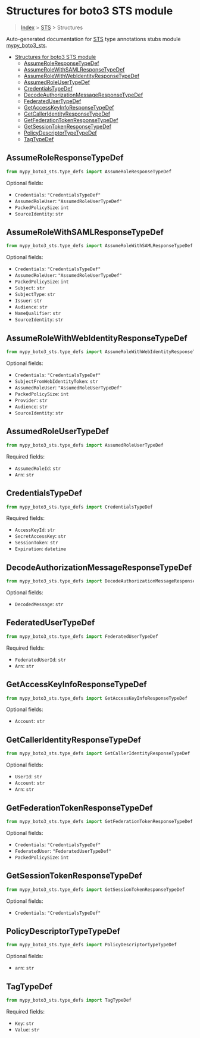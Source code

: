 # Structures for boto3 STS module

> [Index](../index.md) > [STS](./index.md) > Structures

Auto-generated documentation for [STS](https://boto3.amazonaws.com/v1/documentation/api/latest/reference/services/sts.html#STS)
type annotations stubs module [mypy_boto3_sts](https://pypi.org/project/mypy-boto3-sts/).

- [Structures for boto3 STS module](#structures-for-boto3-sts-module)
  - [AssumeRoleResponseTypeDef](#assumeroleresponsetypedef)
  - [AssumeRoleWithSAMLResponseTypeDef](#assumerolewithsamlresponsetypedef)
  - [AssumeRoleWithWebIdentityResponseTypeDef](#assumerolewithwebidentityresponsetypedef)
  - [AssumedRoleUserTypeDef](#assumedroleusertypedef)
  - [CredentialsTypeDef](#credentialstypedef)
  - [DecodeAuthorizationMessageResponseTypeDef](#decodeauthorizationmessageresponsetypedef)
  - [FederatedUserTypeDef](#federatedusertypedef)
  - [GetAccessKeyInfoResponseTypeDef](#getaccesskeyinforesponsetypedef)
  - [GetCallerIdentityResponseTypeDef](#getcalleridentityresponsetypedef)
  - [GetFederationTokenResponseTypeDef](#getfederationtokenresponsetypedef)
  - [GetSessionTokenResponseTypeDef](#getsessiontokenresponsetypedef)
  - [PolicyDescriptorTypeTypeDef](#policydescriptortypetypedef)
  - [TagTypeDef](#tagtypedef)

## AssumeRoleResponseTypeDef

```python
from mypy_boto3_sts.type_defs import AssumeRoleResponseTypeDef
```




Optional fields:
- `Credentials`: `"CredentialsTypeDef"`
- `AssumedRoleUser`: `"AssumedRoleUserTypeDef"`
- `PackedPolicySize`: `int`
- `SourceIdentity`: `str`


## AssumeRoleWithSAMLResponseTypeDef

```python
from mypy_boto3_sts.type_defs import AssumeRoleWithSAMLResponseTypeDef
```




Optional fields:
- `Credentials`: `"CredentialsTypeDef"`
- `AssumedRoleUser`: `"AssumedRoleUserTypeDef"`
- `PackedPolicySize`: `int`
- `Subject`: `str`
- `SubjectType`: `str`
- `Issuer`: `str`
- `Audience`: `str`
- `NameQualifier`: `str`
- `SourceIdentity`: `str`


## AssumeRoleWithWebIdentityResponseTypeDef

```python
from mypy_boto3_sts.type_defs import AssumeRoleWithWebIdentityResponseTypeDef
```




Optional fields:
- `Credentials`: `"CredentialsTypeDef"`
- `SubjectFromWebIdentityToken`: `str`
- `AssumedRoleUser`: `"AssumedRoleUserTypeDef"`
- `PackedPolicySize`: `int`
- `Provider`: `str`
- `Audience`: `str`
- `SourceIdentity`: `str`


## AssumedRoleUserTypeDef

```python
from mypy_boto3_sts.type_defs import AssumedRoleUserTypeDef
```


Required fields:
- `AssumedRoleId`: `str`
- `Arn`: `str`




## CredentialsTypeDef

```python
from mypy_boto3_sts.type_defs import CredentialsTypeDef
```


Required fields:
- `AccessKeyId`: `str`
- `SecretAccessKey`: `str`
- `SessionToken`: `str`
- `Expiration`: `datetime`




## DecodeAuthorizationMessageResponseTypeDef

```python
from mypy_boto3_sts.type_defs import DecodeAuthorizationMessageResponseTypeDef
```




Optional fields:
- `DecodedMessage`: `str`


## FederatedUserTypeDef

```python
from mypy_boto3_sts.type_defs import FederatedUserTypeDef
```


Required fields:
- `FederatedUserId`: `str`
- `Arn`: `str`




## GetAccessKeyInfoResponseTypeDef

```python
from mypy_boto3_sts.type_defs import GetAccessKeyInfoResponseTypeDef
```




Optional fields:
- `Account`: `str`


## GetCallerIdentityResponseTypeDef

```python
from mypy_boto3_sts.type_defs import GetCallerIdentityResponseTypeDef
```




Optional fields:
- `UserId`: `str`
- `Account`: `str`
- `Arn`: `str`


## GetFederationTokenResponseTypeDef

```python
from mypy_boto3_sts.type_defs import GetFederationTokenResponseTypeDef
```




Optional fields:
- `Credentials`: `"CredentialsTypeDef"`
- `FederatedUser`: `"FederatedUserTypeDef"`
- `PackedPolicySize`: `int`


## GetSessionTokenResponseTypeDef

```python
from mypy_boto3_sts.type_defs import GetSessionTokenResponseTypeDef
```




Optional fields:
- `Credentials`: `"CredentialsTypeDef"`


## PolicyDescriptorTypeTypeDef

```python
from mypy_boto3_sts.type_defs import PolicyDescriptorTypeTypeDef
```




Optional fields:
- `arn`: `str`


## TagTypeDef

```python
from mypy_boto3_sts.type_defs import TagTypeDef
```


Required fields:
- `Key`: `str`
- `Value`: `str`



